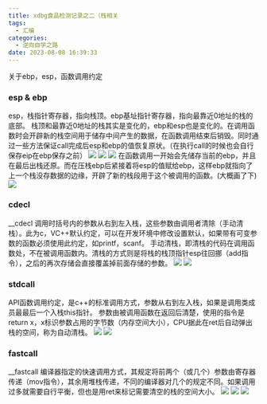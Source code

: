 ```yaml
---
title: xdbg食品检测记录之二（栈相关
tags:
  - 汇编
categories:
  - 逆向自学之路
date: 2023-08-08 16:39:33
---
```


关于ebp，esp，函数调用约定
<!-- more -->
### esp & ebp
esp，栈指针寄存器，指向栈顶。ebp基址指针寄存器，指向最靠近0地址的栈的底部。
栈顶和最靠近0地址的栈其实是变化的，ebp和esp也是变化的。在调用函数时会开辟新的栈空间用于储存中间产生的数据，在函数调用结束后销毁。同时通过一些方法保证call完成后esp和ebp的值恢复原状。（在执行call的时候也会自行保存eip在ebp保存之前）
![](./xdbg食品检测记录之二（栈相关/1.0.png)
![](./xdbg食品检测记录之二（栈相关/1.2.png)
![](./xdbg食品检测记录之二（栈相关/1.3.png)
在函数调用一开始会先储存当前的ebp，并且在最后出栈还原。而在压栈ebp后紧接着将esp的值赋给ebp，这样ebp就指向了上一个栈没存数据的边缘，开辟了新的栈段用于这个被调用的函数。(大概画了下)
![](./xdbg食品检测记录之二（栈相关/1.jpg)
### cdecl
__cdecl 调用时括号内的参数从右到左入栈，这些参数由调用者清除（手动清栈）。此为c，VC++默认约定，可以在开发环境中修改设置默认，如果带有可变参数的函数必须使用此约定，如printf，scanf。
手动清栈，即清栈的代码在调用函数处，不在被调用函数内。清栈的方式则是将栈的栈顶指针esp往回挪（add指令），之后的再次存储会直接覆盖掉前面存储的参数。
![](./xdbg食品检测记录之二（栈相关/2.0.png)
![](./xdbg食品检测记录之二（栈相关/2.1.png)
### stdcall
API函数调用约定，是c++的标准调用方式，参数从右到左入栈，如果是调用类成员最最后一个入栈this指针。
参数由被调用函数在返回后清楚，使用的指令是return x，x标识参数占用的字节数（内存空间大小），CPU据此在ret后自动弹出栈的空间，称为自动清栈。
![](./xdbg食品检测记录之二（栈相关/3.0.png)
![](./xdbg食品检测记录之二（栈相关/3.1.png)
### fastcall
__fastcall 编译器指定的快速调用方式，其规定将前两个（或几个）参数由寄存器传递（mov指令），其余用堆栈传递，不同的编译器对几个的规定不同。如果调用过多就需要自行平衡，但也是用ret来标记需要清空的栈的空间大小。
![](./xdbg食品检测记录之二（栈相关/4.0.png)
![](./xdbg食品检测记录之二（栈相关/4.1.png)
![](./xdbg食品检测记录之二（栈相关/4.2.png)

